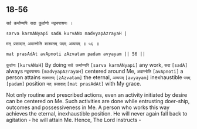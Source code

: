## 18-56


```shloka-sa
सर्व कर्माण्यपि सदा कुर्वाणो मद्व्यपाश्रयः ।
```
```shloka-sa-hk
sarva karmANyapi sadA kurvANo madvyapAzrayaH |
```
```shloka-sa
मत् प्रसादात् अवाप्नोति शाश्वतम् पदम् अव्ययम् ॥ ५६ ॥
```
```shloka-sa-hk
mat prasAdAt avApnoti zAzvatam padam avyayam || 56 ||
```

`कुर्वाणः` `[kurvANaH]` By doing `सर्व कर्माण्यपि` `[sarva karmANyapi]` any work, `सदा` `[sadA]` always `मद्व्यपाश्रयः` `[madvyapAzrayaH]` centered around Me, `अवाप्नोति` `[avApnoti]` a person attains `शाश्वतम्` `[zAzvatam]` the eternal, `अव्ययम्` `[avyayam]` inexhaustible `पदम्` `[padam]` position `मत् प्रसादात्` `[mat prasAdAt]` with My grace.



Not only routine and prescribed actions, even an activity initiated by desire can be centered on Me. Such activities are done while entrusting doer-ship, outcomes and possessiveness in Me. 
A person who works this way achieves the eternal, inexhaustible position. He will never again fall back to agitation - he will attain Me.
Hence, The Lord instructs -

